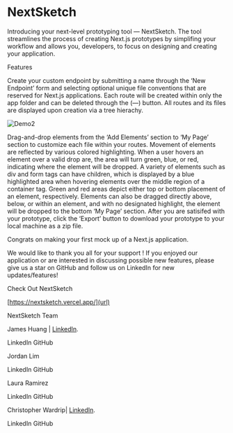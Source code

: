 # NextSketch

Introducing your next-level prototyping tool — NextSketch. The tool streamlines the process of creating Next.js prototypes by simplifing your workflow and allows you, developers, to focus on designing and creating your application.

Features

Create your custom endpoint by submitting a name through the ‘New Endpoint’ form and selecting optional unique file conventions that are reserved for Next.js applications. Each route will be created within only the app folder and can be deleted through the (—) button. All routes and its files are displayed upon creation via a tree hierachy.

![Demo2](https://github.com/oslabs-beta/next-sketch/assets/137869546/553a6c2f-146b-4494-8368-0f5daa472aab)

Drag-and-drop elements from the ‘Add Elements’ section to ‘My Page’ section to customize each file within your routes. Movement of elements are reflected by various colored highlighting. When a user hovers an element over a valid drop are, the area will turn green, blue, or red, indicating where the element will be dropped. A variety of elements such as div and form tags can have children, which is displayed by a blue highlighted area when hovering elements over the middle region of a container tag. Green and red areas depict either top or bottom placement of an element, respectively. Elements can also be dragged directly above, below, or within an element, and with no designated highlight, the element will be dropped to the bottom ‘My Page’ section. After you are satisifed with your prototype, click the ‘Export’ button to download your prototype to your local machine as a zip file.

Congrats on making your first mock up of a Next.js application.

We would like to thank you all for your support ! If you enjoyed our application or are interested in discussing possible new features, please give us a star on GitHub and follow us on LinkedIn for new updates/features!

Check Out NextSketch

[https://nextsketch.vercel.app/](url)

NextSketch Team

James Huang | [LinkedIn](https://www.linkedin.com/in/james-huang-220392243/).

LinkedIn GitHub

Jordan Lim

LinkedIn GitHub

Laura Ramirez

LinkedIn GitHub

Christopher Wardrip| [LinkedIn](https://www.linkedin.com/in/christopherwardrip/).

LinkedIn GitHub
